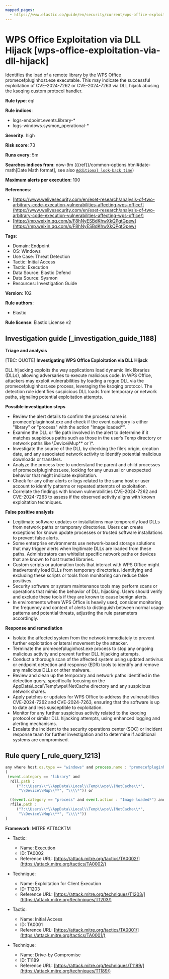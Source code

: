 ```yaml
---
mapped_pages:
  - https://www.elastic.co/guide/en/security/current/wps-office-exploitation-via-dll-hijack.html
---
```


# WPS Office Exploitation via DLL Hijack [wps-office-exploitation-via-dll-hijack]

Identifies the load of a remote library by the WPS Office promecefpluginhost.exe executable. This may indicate the successful exploitation of CVE-2024-7262 or CVE-2024-7263 via DLL hijack abusing the ksoqing custom protocol handler.

**Rule type**: eql

**Rule indices**:

* logs-endpoint.events.library-*
* logs-windows.sysmon_operational-*

**Severity**: high

**Risk score**: 73

**Runs every**: 5m

**Searches indices from**: now-9m ({{ref}}/common-options.html#date-math[Date Math format], see also [`Additional look-back time`](docs-content://solutions/security/detect-and-alert/create-detection-rule.md#rule-schedule))

**Maximum alerts per execution**: 100

**References**:

* [https://www.welivesecurity.com/en/eset-research/analysis-of-two-arbitrary-code-execution-vulnerabilities-affecting-wps-office/](https://www.welivesecurity.com/en/eset-research/analysis-of-two-arbitrary-code-execution-vulnerabilities-affecting-wps-office/)
* [https://mp.weixin.qq.com/s/F8hNyESBdKhwXkQPgtGpew](https://mp.weixin.qq.com/s/F8hNyESBdKhwXkQPgtGpew)

**Tags**:

* Domain: Endpoint
* OS: Windows
* Use Case: Threat Detection
* Tactic: Initial Access
* Tactic: Execution
* Data Source: Elastic Defend
* Data Source: Sysmon
* Resources: Investigation Guide

**Version**: 102

**Rule authors**:

* Elastic

**Rule license**: Elastic License v2

## Investigation guide [_investigation_guide_1188]

**Triage and analysis**

[TBC: QUOTE]
**Investigating WPS Office Exploitation via DLL Hijack**

DLL hijacking exploits the way applications load dynamic link libraries (DLLs), allowing adversaries to execute malicious code. In WPS Office, attackers may exploit vulnerabilities by loading a rogue DLL via the promecefpluginhost.exe process, leveraging the ksoqing protocol. The detection rule identifies suspicious DLL loads from temporary or network paths, signaling potential exploitation attempts.

**Possible investigation steps**

* Review the alert details to confirm the process name is promecefpluginhost.exe and check if the event category is either "library" or "process" with the action "Image loaded*".
* Examine the DLL or file path involved in the alert to determine if it matches suspicious paths such as those in the user’s Temp directory or network paths like \\Device\\Mup\** or \\*.
* Investigate the source of the DLL by checking the file’s origin, creation date, and any associated network activity to identify potential malicious downloads or transfers.
* Analyze the process tree to understand the parent and child processes of promecefpluginhost.exe, looking for any unusual or unexpected behavior that might indicate exploitation.
* Check for any other alerts or logs related to the same host or user account to identify patterns or repeated attempts of exploitation.
* Correlate the findings with known vulnerabilities CVE-2024-7262 and CVE-2024-7263 to assess if the observed activity aligns with known exploitation techniques.

**False positive analysis**

* Legitimate software updates or installations may temporarily load DLLs from network paths or temporary directories. Users can create exceptions for known update processes or trusted software installations to prevent false alerts.
* Some enterprise environments use network-based storage solutions that may trigger alerts when legitimate DLLs are loaded from these paths. Administrators can whitelist specific network paths or devices that are known to host trusted libraries.
* Custom scripts or automation tools that interact with WPS Office might inadvertently load DLLs from temporary directories. Identifying and excluding these scripts or tools from monitoring can reduce false positives.
* Security software or system maintenance tools may perform scans or operations that mimic the behavior of DLL hijacking. Users should verify and exclude these tools if they are known to cause benign alerts.
* In environments where WPS Office is heavily used, consider monitoring the frequency and context of alerts to distinguish between normal usage patterns and potential threats, adjusting the rule parameters accordingly.

**Response and remediation**

* Isolate the affected system from the network immediately to prevent further exploitation or lateral movement by the attacker.
* Terminate the promecefpluginhost.exe process to stop any ongoing malicious activity and prevent further DLL hijacking attempts.
* Conduct a thorough scan of the affected system using updated antivirus or endpoint detection and response (EDR) tools to identify and remove any malicious DLLs or other malware.
* Review and clean up the temporary and network paths identified in the detection query, specifically focusing on the AppData\Local\Temp\wps\INetCache directory and any suspicious network shares.
* Apply patches or updates for WPS Office to address the vulnerabilities CVE-2024-7262 and CVE-2024-7263, ensuring that the software is up to date and less susceptible to exploitation.
* Monitor for any further suspicious activity related to the ksoqing protocol or similar DLL hijacking attempts, using enhanced logging and alerting mechanisms.
* Escalate the incident to the security operations center (SOC) or incident response team for further investigation and to determine if additional systems are compromised.


## Rule query [_rule_query_1213]

```js
any where host.os.type == "windows" and process.name : "promecefpluginhost.exe" and
(
 (event.category == "library" and
  ?dll.path :
     ("?:\\Users\\*\\AppData\\Local\\Temp\\wps\\INetCache\\*",
      "\\Device\\Mup\\**", "\\\\*")) or

  ((event.category == "process" and event.action : "Image loaded*") and
  ?file.path :
     ("?:\\Users\\*\\AppData\\Local\\Temp\\wps\\INetCache\\*",
      "\\Device\\Mup\\**", "\\\\*"))
)
```

**Framework**: MITRE ATT&CKTM

* Tactic:

    * Name: Execution
    * ID: TA0002
    * Reference URL: [https://attack.mitre.org/tactics/TA0002/](https://attack.mitre.org/tactics/TA0002/)

* Technique:

    * Name: Exploitation for Client Execution
    * ID: T1203
    * Reference URL: [https://attack.mitre.org/techniques/T1203/](https://attack.mitre.org/techniques/T1203/)

* Tactic:

    * Name: Initial Access
    * ID: TA0001
    * Reference URL: [https://attack.mitre.org/tactics/TA0001/](https://attack.mitre.org/tactics/TA0001/)

* Technique:

    * Name: Drive-by Compromise
    * ID: T1189
    * Reference URL: [https://attack.mitre.org/techniques/T1189/](https://attack.mitre.org/techniques/T1189/)



